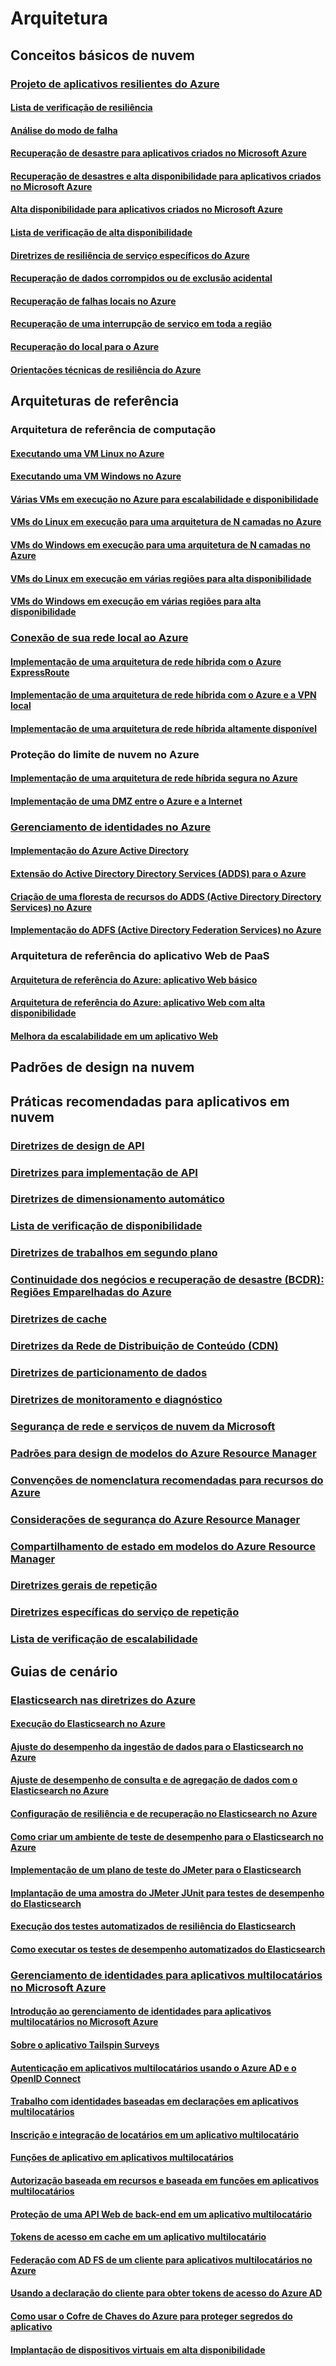 # Arquitetura

## Conceitos básicos de nuvem

### [Projeto de aplicativos resilientes do Azure](guidance-resiliency-overview.md)
#### [Lista de verificação de resiliência](guidance-resiliency-checklist.md)
#### [Análise do modo de falha](guidance-resiliency-failure-mode-analysis.md)

#### [Recuperação de desastre para aplicativos criados no Microsoft Azure](..\resiliency\resiliency-disaster-recovery-azure-applications.md)
#### [Recuperação de desastres e alta disponibilidade para aplicativos criados no Microsoft Azure](..\resiliency\resiliency-disaster-recovery-high-availability-azure-applications.md)
#### [Alta disponibilidade para aplicativos criados no Microsoft Azure](..\resiliency\resiliency-high-availability-azure-applications.md)
#### [Lista de verificação de alta disponibilidade](..\resiliency\resiliency-high-availability-checklist.md)
#### [Diretrizes de resiliência de serviço específicos do Azure](..\resiliency\resiliency-service-guidance-index.md)
#### [Recuperação de dados corrompidos ou de exclusão acidental](..\resiliency\resiliency-technical-guidance-recovery-data-corruption.md)
#### [Recuperação de falhas locais no Azure](..\resiliency\resiliency-technical-guidance-recovery-local-failures.md)
#### [Recuperação de uma interrupção de serviço em toda a região](..\resiliency\resiliency-technical-guidance-recovery-loss-azure-region.md)
#### [Recuperação do local para o Azure](..\resiliency\resiliency-technical-guidance-recovery-on-premises-azure.md)
#### [Orientações técnicas de resiliência do Azure](..\resiliency\resiliency-technical-guidance.md)


## Arquiteturas de referência

### Arquitetura de referência de computação
#### [Executando uma VM Linux no Azure](guidance-compute-single-vm-linux.md)
#### [Executando uma VM Windows no Azure](guidance-compute-single-vm.md)
#### [Várias VMs em execução no Azure para escalabilidade e disponibilidade](guidance-compute-multi-vm.md)
#### [VMs do Linux em execução para uma arquitetura de N camadas no Azure](guidance-compute-n-tier-vm-linux.md)
#### [VMs do Windows em execução para uma arquitetura de N camadas no Azure](guidance-compute-n-tier-vm.md)
#### [VMs do Linux em execução em várias regiões para alta disponibilidade](guidance-compute-multiple-datacenters-linux.md)
#### [VMs do Windows em execução em várias regiões para alta disponibilidade](guidance-compute-multiple-datacenters.md)

### [Conexão de sua rede local ao Azure](guidance-connecting-your-on-premises-network-to-azure.md)
#### [Implementação de uma arquitetura de rede híbrida com o Azure ExpressRoute](guidance-hybrid-network-expressroute.md)
#### [Implementação de uma arquitetura de rede híbrida com o Azure e a VPN local](guidance-hybrid-network-vpn.md)
#### [Implementação de uma arquitetura de rede híbrida altamente disponível](guidance-hybrid-network-expressroute-vpn-failover.md)

### Proteção do limite de nuvem no Azure
#### [Implementação de uma arquitetura de rede híbrida segura no Azure](guidance-iaas-ra-secure-vnet-hybrid.md)
#### [Implementação de uma DMZ entre o Azure e a Internet](guidance-iaas-ra-secure-vnet-dmz.md)

### [Gerenciamento de identidades no Azure](guidance-ra-identity.md)
#### [Implementação do Azure Active Directory](guidance-identity-aad.md)
#### [Extensão do Active Directory Directory Services (ADDS) para o Azure](guidance-identity-adds-extend-domain.md)
#### [Criação de uma floresta de recursos do ADDS (Active Directory Directory Services) no Azure](guidance-identity-adds-resource-forest.md)
#### [Implementação do ADFS (Active Directory Federation Services) no Azure](guidance-identity-adfs.md)

### Arquitetura de referência do aplicativo Web de PaaS
#### [Arquitetura de referência do Azure: aplicativo Web básico](guidance-web-apps-basic.md)
#### [Arquitetura de referência do Azure: aplicativo Web com alta disponibilidade](guidance-web-apps-multi-region.md)
#### [Melhora da escalabilidade em um aplicativo Web](guidance-web-apps-scalability.md)


## Padrões de design na nuvem

## Práticas recomendadas para aplicativos em nuvem

### [Diretrizes de design de API](..\best-practices-api-design.md)
### [Diretrizes para implementação de API](..\best-practices-api-implementation.md)
### [Diretrizes de dimensionamento automático](..\best-practices-auto-scaling.md)
### [Lista de verificação de disponibilidade](..\best-practices-availability-checklist.md)
### [Diretrizes de trabalhos em segundo plano](..\best-practices-background-jobs.md)
### [Continuidade dos negócios e recuperação de desastre (BCDR): Regiões Emparelhadas do Azure](..\best-practices-availability-paired-regions.md)
### [Diretrizes de cache](..\best-practices-caching.md)
### [Diretrizes da Rede de Distribuição de Conteúdo (CDN)](..\best-practices-cdn.md)
### [Diretrizes de particionamento de dados](..\best-practices-data-partitioning.md)
### [Diretrizes de monitoramento e diagnóstico](..\best-practices-monitoring.md)
### [Segurança de rede e serviços de nuvem da Microsoft](..\best-practices-network-security.md)
### [Padrões para design de modelos do Azure Resource Manager](..\best-practices-resource-manager-design-templates.md)
### [Convenções de nomenclatura recomendadas para recursos do Azure](guidance-naming-conventions.md)
### [Considerações de segurança do Azure Resource Manager](..\best-practices-resource-manager-security.md)
### [Compartilhamento de estado em modelos do Azure Resource Manager](..\best-practices-resource-manager-state.md)
### [Diretrizes gerais de repetição](..\best-practices-retry-general.md)
### [Diretrizes específicas do serviço de repetição](..\best-practices-retry-service-specific.md)
### [Lista de verificação de escalabilidade](..\best-practices-scalability-checklist.md)


## Guias de cenário

### [Elasticsearch nas diretrizes do Azure](guidance-elasticsearch.md)
#### [Execução do Elasticsearch no Azure](guidance-elasticsearch-running-on-azure.md)
#### [Ajuste do desempenho da ingestão de dados para o Elasticsearch no Azure](guidance-elasticsearch-tuning-data-ingestion-performance.md)
#### [Ajuste de desempenho de consulta e de agregação de dados com o Elasticsearch no Azure](guidance-elasticsearch-tuning-data-aggregation-and-query-performance.md)
#### [Configuração de resiliência e de recuperação no Elasticsearch no Azure](guidance-elasticsearch-configuring-resilience-and-recovery.md)
#### [Como criar um ambiente de teste de desempenho para o Elasticsearch no Azure](guidance-elasticsearch-creating-performance-testing-environment.md)
#### [Implementação de um plano de teste do JMeter para o Elasticsearch](guidance-elasticsearch-implementing-jmeter-test-plan.md)
#### [Implantação de uma amostra do JMeter JUnit para testes de desempenho do Elasticsearch](guidance-elasticsearch-deploying-jmeter-junit-sampler.md)
#### [Execução dos testes automatizados de resiliência do Elasticsearch](guidance-elasticsearch-running-automated-resilience-tests.md)
#### [Como executar os testes de desempenho automatizados do Elasticsearch](guidance-elasticsearch-running-automated-performance-tests.md)

### [Gerenciamento de identidades para aplicativos multilocatários no Microsoft Azure](guidance-multitenant-identity.md)
#### [Introdução ao gerenciamento de identidades para aplicativos multilocatários no Microsoft Azure](guidance-multitenant-identity-intro.md)
#### [Sobre o aplicativo Tailspin Surveys](guidance-multitenant-identity-tailspin.md)
#### [Autenticação em aplicativos multilocatários usando o Azure AD e o OpenID Connect](guidance-multitenant-identity-authenticate.md)
#### [Trabalho com identidades baseadas em declarações em aplicativos multilocatários](guidance-multitenant-identity-claims.md)
#### [Inscrição e integração de locatários em um aplicativo multilocatário](guidance-multitenant-identity-signup.md)
#### [Funções de aplicativo em aplicativos multilocatários](guidance-multitenant-identity-app-roles.md)
#### [Autorização baseada em recursos e baseada em funções em aplicativos multilocatários](guidance-multitenant-identity-authorize.md)
#### [Proteção de uma API Web de back-end em um aplicativo multilocatário](guidance-multitenant-identity-web-api.md)
#### [Tokens de acesso em cache em um aplicativo multilocatário](guidance-multitenant-identity-token-cache.md)
#### [Federação com AD FS de um cliente para aplicativos multilocatários no Azure](guidance-multitenant-identity-adfs.md)
#### [Usando a declaração do cliente para obter tokens de acesso do Azure AD](guidance-multitenant-identity-client-assertion.md)
#### [Como usar o Cofre de Chaves do Azure para proteger segredos do aplicativo](guidance-multitenant-identity-keyvault.md)

#### [Implantação de dispositivos virtuais em alta disponibilidade](guidance-nva-ha.md)


<!--HONumber=Nov16_HO2-->


